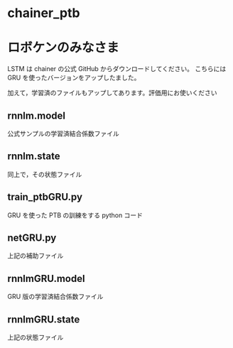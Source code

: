 # chainer_ptb

ロボケンのみなさま
=================

LSTM は chainer の公式 GitHub からダウンロードしてください。
こちらには GRU を使ったバージョンをアップしたました。

加えて，学習済のファイルもアップしてあります。評価用にお使いください

rnnlm.model
-----------
公式サンプルの学習済結合係数ファイル

rnnlm.state
-----------
同上で，その状態ファイル

train_ptbGRU.py
---------------
GRU を使った PTB の訓練をする python コード

netGRU.py
---------
上記の補助ファイル

rnnlmGRU.model
--------------
GRU 版の学習済結合係数ファイル

rnnlmGRU.state
--------------
上記の状態ファイル

